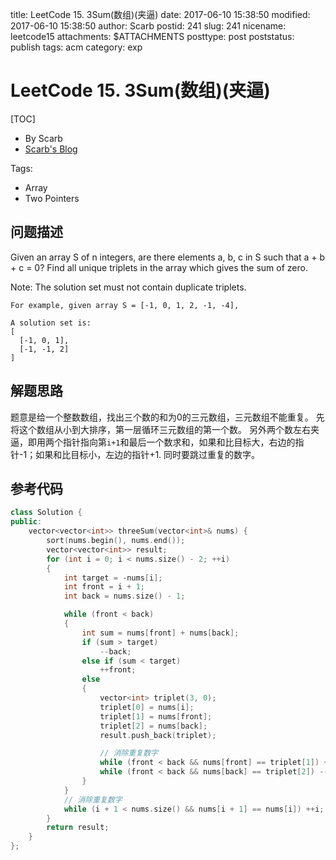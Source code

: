 title: LeetCode 15. 3Sum(数组)(夹逼)
date: 2017-06-10 15:38:50
modified: 2017-06-10 15:38:50
author: Scarb
postid: 241
slug: 241
nicename: leetcode15
attachments: $ATTACHMENTS
posttype: post
poststatus: publish
tags: acm
category: exp

# LeetCode 15. 3Sum(数组)(夹逼)
[TOC]

- By Scarb
- [Scarb's Blog](http://115.28.48.229/wordpress/)


Tags:

- Array
- Two Pointers


## 问题描述

Given an array S of n integers, are there elements a, b, c in S such that a + b + c = 0? Find all unique triplets in the array which gives the sum of zero.

Note: The solution set must not contain duplicate triplets.
```
For example, given array S = [-1, 0, 1, 2, -1, -4],

A solution set is:
[
  [-1, 0, 1],
  [-1, -1, 2]
]
```

## 解题思路
题意是给一个整数数组，找出三个数的和为0的三元数组，三元数组不能重复。
先将这个数组从小到大排序，第一层循环三元数组的第一个数。
另外两个数左右夹逼，即用两个指针指向第`i+1`和最后一个数求和，如果和比目标大，右边的指针-1；如果和比目标小，左边的指针+1.
同时要跳过重复的数字。

## 参考代码
```C++
class Solution {
public:
	vector<vector<int>> threeSum(vector<int>& nums) {
		sort(nums.begin(), nums.end());
		vector<vector<int>> result;
		for (int i = 0; i < nums.size() - 2; ++i)
		{
			int target = -nums[i];
			int front = i + 1;
			int back = nums.size() - 1;

			while (front < back)
			{
				int sum = nums[front] + nums[back];
				if (sum > target)
					--back;
				else if (sum < target)
					++front;
				else
				{
					vector<int> triplet(3, 0);
					triplet[0] = nums[i];
					triplet[1] = nums[front];
					triplet[2] = nums[back];
					result.push_back(triplet);

					// 消除重复数字
					while (front < back && nums[front] == triplet[1]) ++front;
					while (front < back && nums[back] == triplet[2]) --back;
				}
			}
			// 消除重复数字
			while (i + 1 < nums.size() && nums[i + 1] == nums[i]) ++i;
		}
		return result;
	}
};
```